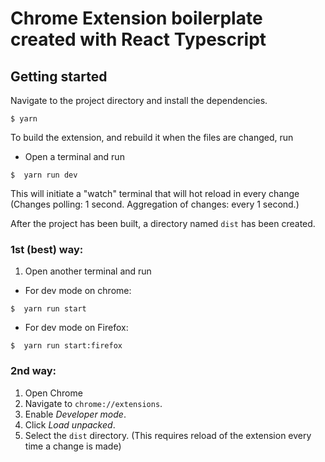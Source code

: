 # Chrome Extension boilerplate created with React Typescript

## Getting started
Navigate to the project directory and install the dependencies.

```
$ yarn
```

To build the extension, and rebuild it when the files are changed, run

- Open a terminal and run
```
$  yarn run dev
```
This will initiate a "watch" terminal that will hot reload in every change (Changes polling: 1 second. Aggregation of changes: every 1 second.)

After the project has been built, a directory named `dist` has been created.
### 1st (best) way:
1. Open another terminal and run
- For dev mode on chrome:
```
$  yarn run start
```
- For dev mode on Firefox:
```
$  yarn run start:firefox
```

### 2nd way:
1. Open Chrome
2. Navigate to `chrome://extensions`.
3. Enable _Developer mode_.
4. Click _Load unpacked_.
5. Select the `dist` directory.
(This requires reload of the extension every time a change is made)